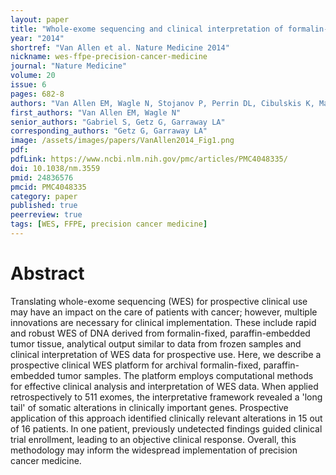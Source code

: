 ```yaml
---
layout: paper
title: "Whole-exome sequencing and clinical interpretation of formalin-fixed, paraffin-embedded tumor samples to guide precision cancer medicine"
year: "2014"
shortref: "Van Allen et al. Nature Medicine 2014"
nickname: wes-ffpe-precision-cancer-medicine
journal: "Nature Medicine"
volume: 20
issue: 6
pages: 682-8
authors: "Van Allen EM, Wagle N, Stojanov P, Perrin DL, Cibulskis K, Marlow S, Jane-Valbuena J, Friedrich DC, Kryukov G, Carter SL, McKenna A, Sivachenko A, Rosenberg M, Kiezun A, Voet D, Lawrence M, Lichtenstein LT, Gentry JG, Huang FW, Fostel J, Farlow D, Barbie D, Gandhi L, Lander ES, Gray SW, Joffe S, Janne P, Garber J, MacConaill L, Lindeman N, Rollins B, Kantoff P, Fisher SA, Gabriel S, Getz G, Garraway LA"
first_authors: "Van Allen EM, Wagle N"
senior_authors: "Gabriel S, Getz G, Garraway LA"
corresponding_authors: "Getz G, Garraway LA"
image: /assets/images/papers/VanAllen2014_Fig1.png
pdf:
pdfLink: https://www.ncbi.nlm.nih.gov/pmc/articles/PMC4048335/
doi: 10.1038/nm.3559
pmid: 24836576
pmcid: PMC4048335
category: paper
published: true
peerreview: true
tags: [WES, FFPE, precision cancer medicine]
---
```


# Abstract

Translating whole-exome sequencing (WES) for prospective clinical use may have an impact on the care of patients with cancer; however, multiple innovations are necessary for clinical implementation. These include rapid and robust WES of DNA derived from formalin-fixed, paraffin-embedded tumor tissue, analytical output similar to data from frozen samples and clinical interpretation of WES data for prospective use. Here, we describe a prospective clinical WES platform for archival formalin-fixed, paraffin-embedded tumor samples. The platform employs computational methods for effective clinical analysis and interpretation of WES data. When applied retrospectively to 511 exomes, the interpretative framework revealed a 'long tail' of somatic alterations in clinically important genes. Prospective application of this approach identified clinically relevant alterations in 15 out of 16 patients. In one patient, previously undetected findings guided clinical trial enrollment, leading to an objective clinical response. Overall, this methodology may inform the widespread implementation of precision cancer medicine.
